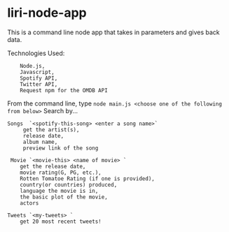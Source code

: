 # liri-node-app
This is a command line node app that takes in parameters and gives back data.

Technologies Used:

        Node.js,
        Javascript,
        Spotify API,
        Twitter API, 
        Request npm for the OMDB API
        
From the command line, type `node main.js <choose one of the following from below>`
Search by...

    Songs  `<spotify-this-song> <enter a song name>`
         get the artist(s), 
         release date, 
         album name, 
         preview link of the song
        
     Movie `<movie-this> <name of movie> `
        get the release date, 
        movie rating(G, PG, etc.), 
        Rotten Tomatoe Rating (if one is provided), 
        country(or countries) produced,
        language the movie is in,
        the basic plot of the movie, 
        actors
       
    Tweets `<my-tweets> `
        get 20 most recent tweets!
